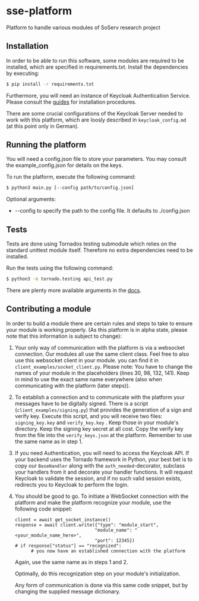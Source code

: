 # sse-platform

Platform to handle various modules of SoServ research project


## Installation

In order to be able to run this software, some modules are required to be installed, which are specified in requirements.txt. Install the dependencies by executing:

```sh
$ pip install -r requirements.txt
```

Furthermore, you will need an instance of Keycloak Authentication Service.
Please consult the [guides](https://www.keycloak.org/guides) for installation procedures.

There are some crucial configurations of the Keycloak Server needed to work with this platform, which are loosly described in ```keycloak_config.md``` (at this point only in German).

## Running the platform

You will need a config.json file to store your parameters. You may consult the example_config.json for details on the keys.

To run the platform, execute the following command:

```sh
$ python3 main.py [--config path/to/config.json]
```
Optional arguments:
- --config to specify the path to the config file. It defaults to ./config.json

## Tests

Tests are done using Tornados testing submodule which relies on the standard unittest module itself.
Therefore no extra dependencies need to be installed.

Run the tests using the following command:

```sh
$ python3 -m tornado.testing api_test.py
```

There are plenty more available arguments in the [docs](https://www.tornadoweb.org/en/stable/testing.html#tornado.testing.main).


## Contributing a module

In order to build a module there are certain rules and steps to take to ensure your module is working properly. (As this platform is in alpha state, please note that this information is subject to change):

1. Your only way of communication with the platform is via a websocket connection.
  Our modules all use the same client class. Feel free to also use this websocket client in your module. you can find it in ```client_examples/socket_client.py```. Please note: You have to change the names of your module in the placeholders (lines 30, 98, 132, 141). Keep in mind to use the exact same name everywhere (also when communicating with the platform (later steps)).

2. To establish a connection and to communicate with the platform your messages have to be digitally signed. There is a script (```client_examples/signing.py```) that provides the generation of a sign and verify key. Execute this script, and you will receive two files: ```signing_key.key``` and ```verify_key.key``` . Keep those in your module's directory. Keep the signing key secret at all cost. Copy the verify key from the file into the ```verify_keys.json``` at the platform. Remember to use the same name as in step 1.
3. If you need Authentication, you will need to access the Keycloak API. If your backend uses the Tornado framework in Python, your best bet is to copy our ```BaseHandler``` along with the ```auth_needed```-decorator, subclass your handlers from it and decorate your handler functions. It will request Keycloak to validate the session, and if no such valid session exists, redirects you to Keycloak to perform the login.
4. You should be good to go. To initiate a WebSocket connection with the platform and make the platform recognize your module, use the following code snippet:

    ```python3
    client = await get_socket_instance()
    response = await client.write({"type": "module_start",
                                  "module_name": "<your_module_name_here>",
                                  "port": 12345})
    # if response["status"] == "recognized":
          # you now have an established connection with the platform
    ```
    Again, use the same name as in steps 1 and 2.

    Optimally, do this recognization step on your module's initialization.

    Any form of communication is done via this same code snippet, but by changing the supplied message dictionary.
